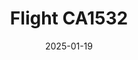 ---
layout: photo-detail
title: "Flight CA1532"
date: 2025-01-19
collection: photos
header:
  teaser: "https://kw-aviation.oss-cn-beijing.aliyuncs.com/25.1.19.CA1532.JPG"
shooting_date: 2025-01-19
flight_number: "CA1532"
origin_destination: "SHA-PEK"
registration_number: ""
aircraft_type: "Airbus A330-300"
livery: ""
---